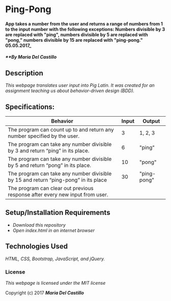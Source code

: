 # Ping-Pong

#### App takes a number from the user and returns a range of numbers from 1 to the input number with the following exceptions: Numbers divisible by 3 are replaced with "ping", numbers divisible by 5 are replaced with "pong," numbers divisible by 15 are replaced with "ping-pong." 05.05.2017_

#### _**By Maria Del Castillo_

## Description

_This webpage translates user input into Pig Latin. It was created for an assignment teaching us about behavior-driven design (BDD)._

## Specifications:

Behavior | Input | Output
--- | --- | ---
The program can count up to and return any number specified by the user. | 3 | 1, 2, 3
The program can take any number divisible by 3 and return “ping” in its place. | 6 | "ping"
The program can take any number divisible by 5 and return “pong” in its place. | 10 | "pong"
The program can take any number divisible by 15 and return “ping-pong” in its place | 30 | "ping-pong"
The program can clear out previous response after every new input from user. |  |

## Setup/Installation Requirements

* _Download this repository_
* _Open index.html in an internet browser_

## Technologies Used

_HTML, CSS, Bootstrap, JavaScript, and jQuery._

### License

*This webpage is licensed under the MIT license*

Copyright (c) 2017 **_Maria Del Castillo_**
